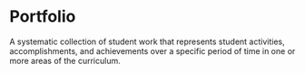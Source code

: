 # Portfolio
A systematic collection of student work that represents student activities, accomplishments, and achievements over a specific period of time in one or more areas of the curriculum.
